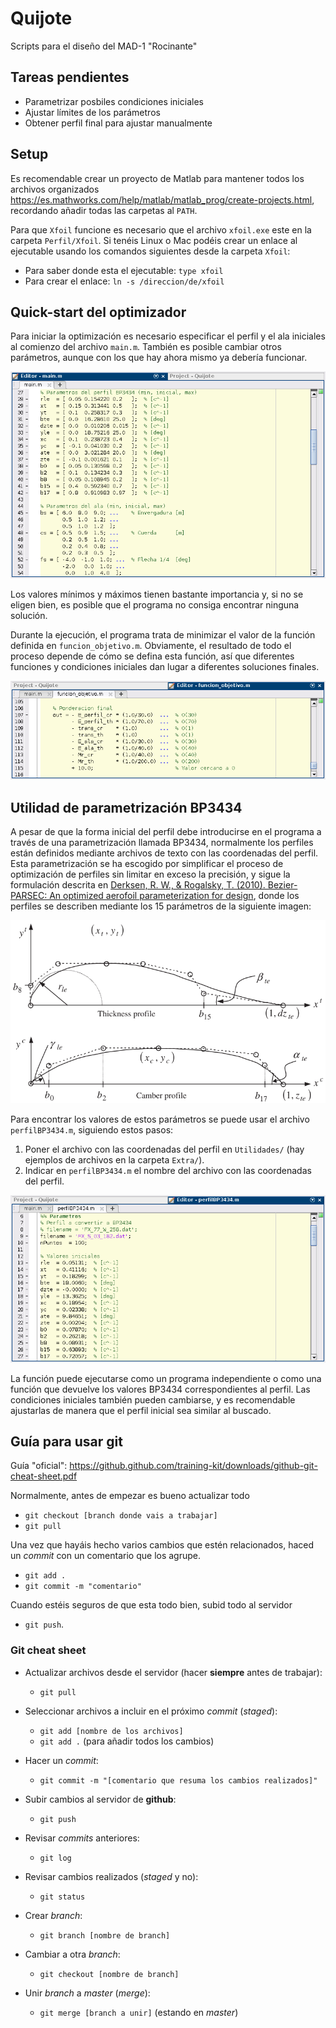 # Quijote
Scripts para el diseño del MAD-1 "Rocinante"

## Tareas pendientes

* Parametrizar posbiles condiciones iniciales
* Ajustar límites de los parámetros
* Obtener perfil final para ajustar manualmente

## Setup

Es recomendable crear un proyecto de Matlab para mantener todos los
archivos organizados
<https://es.mathworks.com/help/matlab/matlab_prog/create-projects.html>,
recordando añadir todas las carpetas al `PATH`.

Para que `Xfoil` funcione es necesario que el archivo `xfoil.exe` este en
la carpeta `Perfil/Xfoil`. Si tenéis Linux o Mac podéis crear un enlace
al ejecutable usando los comandos siguientes desde la carpeta `Xfoil`:

* Para saber donde esta el ejecutable: `type xfoil`
* Para crear el enlace: `ln -s /direccion/de/xfoil`

## Quick-start del optimizador

Para iniciar la optimización es necesario especificar el perfil y el ala
iniciales al comienzo del archivo `main.m`. También es posible cambiar otros
parámetros, aunque con los que hay ahora mismo ya debería funcionar.

![Parámetros iniciales del optimizador](./img/main_x0.png)

Los valores mínimos y máximos tienen bastante importancia y, si no se eligen
bien, es posible que el programa no consiga encontrar ninguna solución.

Durante la ejecución, el programa trata de minimizar el valor de la función
definida en `funcion_objetivo.m`. Obviamente, el resultado de todo el proceso
depende de cómo se defina esta función, así que diferentes funciones y
condiciones iniciales dan lugar a diferentes soluciones finales.

![Función objetivo](./img/objetivo.png)

## Utilidad de parametrización BP3434

A pesar de que la forma inicial del perfil debe introducirse en el programa
a través de una parametrización llamada BP3434, normalmente los perfiles están
definidos mediante archivos de texto con las coordenadas del perfil. Esta
parametrización se ha escogido por simplificar el proceso de optimización de
perfiles sin limitar en exceso la precisión, y sigue la formulación descrita en
[Derksen, R. W., & Rogalsky, T. (2010). Bezier-PARSEC: An optimized aerofoil
parameterization for design](https://doi.org/10.1016/j.advengsoft.2010.05.002),
donde los perfiles se describen mediante los 15 parámetros de la siguiente
imagen:

![Parametrización BP3434](./Extra/BP3434_schematic.png)

Para encontrar los valores de estos parámetros se puede usar el archivo
`perfilBP3434.m`, siguiendo estos pasos:

1. Poner el archivo con las coordenadas del perfil en `Utilidades/` (hay
   ejemplos de archivos en la carpeta `Extra/`).
2. Indicar en `perfilBP3434.m` el nombre del archivo con las coordenadas del
   perfil.

![Especificación del archivo de coordenadas](./img/perfil_BP3434.png)

La función puede ejecutarse como un programa independiente o como una función
que devuelve los valores BP3434 correspondientes al perfil. Las condiciones
iniciales también pueden cambiarse, y es recomendable ajustarlas de manera que
el perfil inicial sea similar al buscado.

## Guía para usar git

Guía "oficial":
<https://github.github.com/training-kit/downloads/github-git-cheat-sheet.pdf>

Normalmente, antes de empezar es bueno actualizar todo

* `git checkout [branch donde vais a trabajar]`
* `git pull`

Una vez que hayáis hecho varios cambios que estén relacionados, haced un
_commit_ con un comentario que los agrupe.

* `git add .`
* `git commit -m "comentario"`

Cuando estéis seguros de que esta todo bien, subid todo al servidor

* `git push`.

### Git cheat sheet

* Actualizar archivos desde el servidor (hacer **siempre** antes de trabajar):
    - `git pull`

* Seleccionar archivos a incluir en el próximo _commit_ (_staged_):
    - `git add [nombre de los archivos]`
    - `git add .` (para añadir todos los cambios)

* Hacer un _commit_:
    - `git commit -m "[comentario que resuma los cambios realizados]"`

* Subir cambios al servidor de **github**:
    - `git push`

* Revisar _commits_ anteriores:
    - `git log`

* Revisar cambios realizados (_staged_ y no):
    - `git status`

* Crear _branch_:
    - `git branch [nombre de branch]`

* Cambiar a otra _branch_:
    - `git checkout [nombre de branch]`

* Unir _branch_ a _master_ (_merge_):
    - `git merge [branch a unir]` (estando en _master_)
